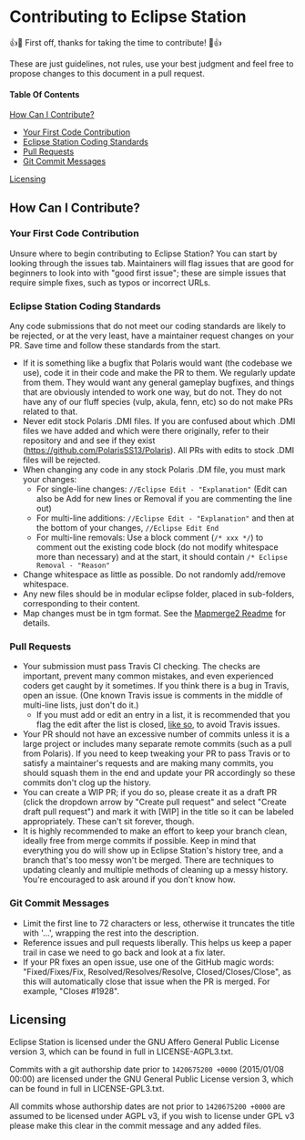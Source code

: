 # Contributing to Eclipse Station

:+1::tada: First off, thanks for taking the time to contribute! :tada::+1:

These are just guidelines, not rules, use your best judgment and feel free to propose changes to this document in a pull request.

#### Table Of Contents
<!-- REMOVED BY SPITZER - Points to a section commented out.
[What should I know before I get started?](#what-should-i-know-before-i-get-started)
  * [Code of Conduct](#code-of-conduct)
--->
[How Can I Contribute?](#how-can-i-contribute)
  * [Your First Code Contribution](#your-first-code-contribution)
  * [Eclipse Station Coding Standards](#eclipse-station-coding-standards)
  * [Pull Requests](#pull-requests)
  * [Git Commit Messages](#git-commit-messages)

[Licensing](#Licensing)

<!-- REMOVED BY SPITZER - Points to a nonexistant file.
## What should I know before I get started?

### Code of Conduct

This project adheres to the Contributor Covenant [code of conduct](code_of_conduct.md).
By participating, you are expected to uphold this code.
--->
## How Can I Contribute?

### Your First Code Contribution

Unsure where to begin contributing to Eclipse Station? You can start by looking through the issues tab. Maintainers will flag issues that are good for beginners to look into with "good first issue"; these are simple issues that require simple fixes, such as typos or incorrect URLs.

### Eclipse Station Coding Standards

Any code submissions that do not meet our coding standards are likely to be rejected, or at the very least, have a maintainer request changes on your PR. Save time and follow these standards from the start.

* If it is something like a bugfix that Polaris would want (the codebase we use), code it in their code and make the PR to them. We regularly update from them. They would want any general gameplay bugfixes, and things that are obviously intended to work one way, but do not. They do not have any of our fluff species (vulp, akula, fenn, etc) so do not make PRs related to that.
* Never edit stock Polaris .DMI files. If you are confused about which .DMI files we have added and which were there originally, refer to their repository and and see if they exist (https://github.com/PolarisSS13/Polaris). All PRs with edits to stock .DMI files will be rejected.
* When changing any code in any stock Polaris .DM file, you must mark your changes:
    * For single-line changes: `//Eclipse Edit - "Explanation"` (Edit can also be Add for new lines or Removal if you are commenting the line out)
    * For multi-line additions: `//Eclipse Edit - "Explanation"` and then at the bottom of your changes, `//Eclipse Edit End`
    * For multi-line removals: Use a block comment (`/* xxx */`) to comment out the existing code block (do not modify whitespace more than necessary) and at the start, it should contain `/* Eclipse Removal - "Reason"`
* Change whitespace as little as possible. Do not randomly add/remove whitespace.
* Any new files should be in modular eclipse folder, placed in sub-folders, corresponding to their content. 
* Map changes must be in tgm format. See the [Mapmerge2 Readme] for details.

### Pull Requests

* Your submission must pass Travis CI checking. The checks are important, prevent many common mistakes, and even experienced coders get caught by it sometimes. If you think there is a bug in Travis, open an issue. (One known Travis issue is comments in the middle of multi-line lists, just don't do it.)
  * If you must add or edit an entry in a list, it is recommended that you flag the edit after the list is closed, [like so](https://github.com/Eclipse-Station/Eclipse-Station-13/blob/master/code/controllers/communications.dm#L152), to avoid Travis issues.
* Your PR should not have an excessive number of commits unless it is a large project or includes many separate remote commits (such as a pull from Polaris). If you need to keep tweaking your PR to pass Travis or to satisfy a maintainer's requests and are making many commits, you should squash them in the end and update your PR accordingly so these commits don't clog up the history.
* You can create a WIP PR; if you do so, please create it as a draft PR (click the dropdown arrow by "Create pull request" and select "Create draft pull request") and mark it with [WIP] in the title so it can be labeled appropriately. These can't sit forever, though.
* It is highly recommended to make an effort to keep your branch clean, ideally free from merge commits if possible. Keep in mind that everything you do will show up in Eclipse Station's history tree, and a branch that's too messy won't be merged. There are techniques to updating cleanly and multiple methods of cleaning up a messy history. You're encouraged to ask around if you don't know how.

### Git Commit Messages

* Limit the first line to 72 characters or less, otherwise it truncates the title with '...', wrapping the rest into the description.
* Reference issues and pull requests liberally. This helps us keep a paper trail in case we need to go back and look at a fix later.
* If your PR fixes an open issue, use one of the GitHub magic words: "Fixed/Fixes/Fix, Resolved/Resolves/Resolve, Closed/Closes/Close", as this will automatically close that issue when the PR is merged. For example, "Closes #1928".

## Licensing
Eclipse Station is licensed under the GNU Affero General Public License version 3, which can be found in full in LICENSE-AGPL3.txt.

Commits with a git authorship date prior to `1420675200 +0000` (2015/01/08 00:00) are licensed under the GNU General Public License version 3, which can be found in full in LICENSE-GPL3.txt.

All commits whose authorship dates are not prior to `1420675200 +0000` are assumed to be licensed under AGPL v3, if you wish to license under GPL v3 please make this clear in the commit message and any added files.

[Mapmerge2 Readme]: ../tools/mapmerge2/readme.md
